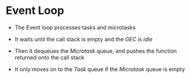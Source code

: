 # Event Loop

- The Event loop processes tasks and microtasks

- It waits until the call stack is empty and the *GEC is idle*

- Then it dequeues the *Microtask* queue, and pushes the function returned onto
the call stack

- It only moves on to the *Task* queue if the *Microtask* queue is empty
